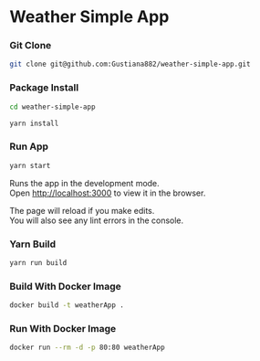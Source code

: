 # Weather Simple App

### Git Clone
```bash
git clone git@github.com:Gustiana882/weather-simple-app.git
```

### Package Install

```bash
cd weather-simple-app

yarn install
```

### Run App
```bash
yarn start
```

Runs the app in the development mode.\
Open [http://localhost:3000](http://localhost:3000) to view it in the browser.

The page will reload if you make edits.\
You will also see any lint errors in the console.

### Yarn Build
```bash
yarn run build
``` 

### Build With Docker Image
```bash
docker build -t weatherApp .
```

### Run With Docker Image
```bash
docker run --rm -d -p 80:80 weatherApp
```